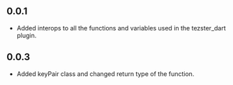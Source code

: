 ## 0.0.1

* Added interops to all the functions and variables used in the tezster_dart plugin.

## 0.0.3

* Added keyPair class and changed return type of the function.
